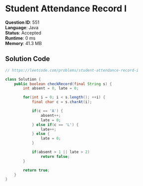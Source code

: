 # Student Attendance Record I

**Question ID**: 551  
**Language**: Java  
**Status**: Accepted  
**Runtime**: 0 ms  
**Memory**: 41.3 MB  

## Solution Code
```java
// https://leetcode.com/problems/student-attendance-record-i

class Solution {
    public boolean checkRecord(final String s) {
        int absent = 0, late = 0;

        for(int i = 0; i < s.length(); ++i) {
            final char c = s.charAt(i);

            if(c == 'A') {
                absent++;
                late = 0;
            } else if(c == 'L') {
                late++;
            } else {
                late = 0;
            }

            if(absent > 1 || late > 2)
                return false;
        }

        return true;
    }
}
```
